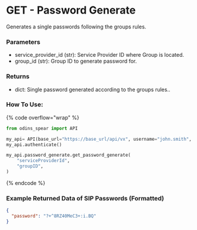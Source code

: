 # GET - Password Generate

Generates a single passwords following the groups rules.

### Parameters&#x20;

* service\_provider\_id (str): Service Provider ID where Group is located.
* group\_id (str): Group ID to generate password for.

### Returns

* dict: Single password generated according to the groups rules..

### How To Use:

{% code overflow="wrap" %}
```python
from odins_spear import API

my_api= API(base_url="https://base_url/api/vx", username="john.smith", password="ODIN_INSTANCE_1")
my_api.authenticate()

my_api.password_generate.get_password_generate(
    "serviceProviderId",
    "groupID",
)
```
{% endcode %}

### Example Returned Data of SIP Passwords (Formatted)

```json
{
  "password": "?+^8RZ40MeC3+:i.BQ"
}
```
